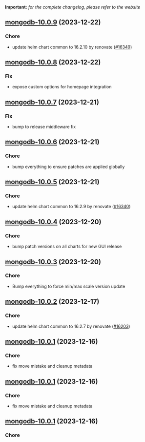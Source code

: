 **Important:**
*for the complete changelog, please refer to the website*




## [mongodb-10.0.9](https://github.com/truecharts/charts/compare/mongodb-10.0.8...mongodb-10.0.9) (2023-12-22)

### Chore

- update helm chart common to 16.2.10 by renovate ([#16349](https://github.com/truecharts/charts/issues/16349))
  
  


## [mongodb-10.0.8](https://github.com/truecharts/charts/compare/mongodb-10.0.7...mongodb-10.0.8) (2023-12-22)

### Fix

- expose custom options for homepage integration
  
  


## [mongodb-10.0.7](https://github.com/truecharts/charts/compare/mongodb-10.0.6...mongodb-10.0.7) (2023-12-21)

### Fix

- bump to release middleware fix
  
  


## [mongodb-10.0.6](https://github.com/truecharts/charts/compare/mongodb-10.0.5...mongodb-10.0.6) (2023-12-21)

### Chore

- bump everything to ensure patches are applied globally
  
  


## [mongodb-10.0.5](https://github.com/truecharts/charts/compare/mongodb-10.0.4...mongodb-10.0.5) (2023-12-21)

### Chore

- update helm chart common to 16.2.9 by renovate ([#16340](https://github.com/truecharts/charts/issues/16340))
  
  


## [mongodb-10.0.4](https://github.com/truecharts/charts/compare/mongodb-10.0.3...mongodb-10.0.4) (2023-12-20)

### Chore

- bump patch versions on all charts for new GUI release
  
  


## [mongodb-10.0.3](https://github.com/truecharts/charts/compare/mongodb-10.0.2...mongodb-10.0.3) (2023-12-20)

### Chore

- Bump everything to force min/max scale version update
  
  


## [mongodb-10.0.2](https://github.com/truecharts/charts/compare/mongodb-10.0.1...mongodb-10.0.2) (2023-12-17)

### Chore

- update helm chart common to 16.2.7 by renovate ([#16203](https://github.com/truecharts/charts/issues/16203))
  
  


## [mongodb-10.0.1](https://github.com/truecharts/charts/compare/mongodb-10.0.0...mongodb-10.0.1) (2023-12-16)

### Chore

- fix move mistake and cleanup metadata
  
  


## [mongodb-10.0.1](https://github.com/truecharts/charts/compare/mongodb-10.0.0...mongodb-10.0.1) (2023-12-16)

### Chore

- fix move mistake and cleanup metadata
  
  


## [mongodb-10.0.1](https://github.com/truecharts/charts/compare/mongodb-10.0.0...mongodb-10.0.1) (2023-12-16)

### Chore
